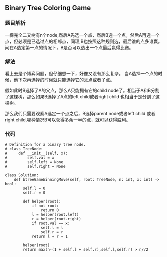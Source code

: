 ## Binary Tree Coloring Game

### 题目解析
一棵完全二叉树有n个node,然后A先选一个点，然后B选一个点，然后A再选一个点，但必须是已选过点的相邻点，同理,B也按照这种规则选，最后谁的点多谁赢。
问在A选定第一点的情况下，B是否可以选出一个点最后赢得比赛。


### 解法
看上去是个博弈问题，但仔细想一下，好像又没有那么复杂。 当A选择一个点的时候，他下次再选择的时候就只能选择它的父点或者子点。

假如此时B选择了A的父点，那么A只能拥有它的child node了。相当于A和B分割了这棵树，那么如果B选择了A点的left child或者right child 也相当于是分割了这棵树。

那么我们只需要观察A选定一个点之后，B选择parent node或者left child 或者 right child,哪种情况B可以获得多余一半的点，就可以获得胜利。

### 代码
```
# Definition for a binary tree node.
# class TreeNode:
#     def __init__(self, x):
#         self.val = x
#         self.left = None
#         self.right = None

class Solution:
    def btreeGameWinningMove(self, root: TreeNode, n: int, x: int) -> bool:
        self.l = 0
        self.r = 0
        
        def helper(root):
            if not root:
                return 0
            l = helper(root.left)
            r = helper(root.right)
            if root.val == x:
                self.l = l
                self.r = r
            return l + r + 1
        
        helper(root)
        return max(n-(1 + self.l + self.r),self.l,self.r) > n//2
```
